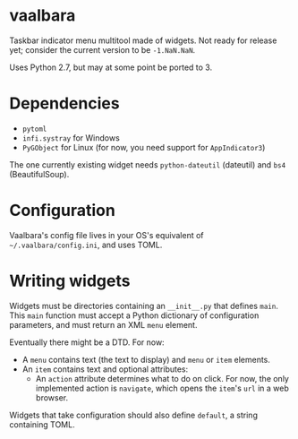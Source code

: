# vaalbara
Taskbar indicator menu multitool made of widgets. Not ready for release yet; consider the current version to be `-1.NaN.NaN`.

Uses Python 2.7, but may at some point be ported to 3.

# Dependencies
- `pytoml`
- `infi.systray` for Windows
- `PyGObject` for Linux (for now, you need support for `AppIndicator3`)

The one currently existing widget needs `python-dateutil` (dateutil) and `bs4` (BeautifulSoup).

# Configuration
Vaalbara's config file lives in your OS's equivalent of `~/.vaalbara/config.ini`, and uses TOML.

# Writing widgets
Widgets must be directories containing an `__init__.py` that defines `main`. This `main` function must accept a Python dictionary of configuration parameters, and must return an XML `menu` element.

Eventually there might be a DTD. For now:
- A `menu` contains text (the text to display) and `menu` or `item` elements.
- An `item` contains text and optional attributes:
  - An `action` attribute determines what to do on click. For now, the only implemented action is `navigate`, which opens the `item`'s `url` in a web browser.

Widgets that take configuration should also define `default`, a string containing TOML.
